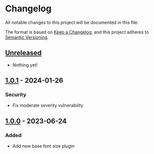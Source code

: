 # Changelog

All notable changes to this project will be documented in this file.

The format is based on [Keep a Changelog](https://keepachangelog.com/en/1.1.0/),
and this project adheres to [Semantic Versioning](https://semver.org/spec/v2.0.0.html).

## [Unreleased]

- Nothing yet!

## [1.0.1] - 2024-01-26

### Security

- Fix moderate severity vulnerability

## [1.0.0] - 2023-06-24

### Added

- Add new base font size plugin

[unreleased]: https://github.com/CedericPrivat/tailwindcss-base-font-size/compare/v1.0.1...HEAD
[1.0.1]: https://github.com/CedericPrivat/tailwindcss-base-font-size/releases/v1.0.1
[1.0.0]: https://github.com/CedericPrivat/tailwindcss-base-font-size/releases/v1.0.0
